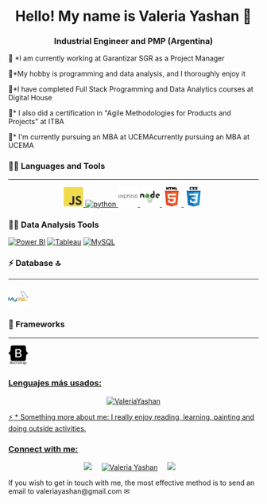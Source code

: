  <h1 align="center"> Hello! My name is Valeria Yashan 👋</h1>
 
<h3 align="center">Industrial Engineer and PMP (Argentina)</h3>



 🔭 *I am currently working at Garantizar SGR as a Project Manager

🌱*My hobby is programming and data analysis, and I thoroughly enjoy it
  
🌱*I have completed Full Stack Programming and Data Analytics courses at Digital House

 📌* I also did a certification in "Agile Methodologies for Products and Projects" at ITBA

 📌*  I'm currently pursuing an MBA at UCEMAcurrently pursuing an MBA at UCEMA
 
    
<h3 align="left">👩‍💻 Languages and Tools</h3>
<hr />

<p align="center"> 
  <!-- JS -->
  <a href="https://developer.mozilla.org/en-US/docs/Web/JavaScript" target="_blank" data-bs-toggle="tooltip" title="JavaScript"> 
    <img src="https://raw.githubusercontent.com/devicons/devicon/master/icons/javascript/javascript-original.svg" alt="javascript" width="40" height="40"/> 
  </a>
  
  <!-- PYTHON -->
  <a href="https://www.python.org" target="_blank" data-bs-toggle="tooltip" title="Python"> 
    <img src="https://devicon-website.vercel.app/api/python/original.svg" alt="python" width="40" height="40"/> 
  </a>
  
  <!-- EXPRESS JS -->
  <a href="https://expressjs.com" target="_blank" data-bs-toggle="tooltip" title="ExpressJS"> 
    <img src="https://raw.githubusercontent.com/devicons/devicon/master/icons/express/express-original-wordmark.svg" alt="express" width="40" height="40"/> 
  </a>
  
  <!-- NODE JS -->
  <a href="https://nodejs.org" target="_blank" data-bs-toggle="tooltip" title="NodeJS"> 
    <img src="https://raw.githubusercontent.com/devicons/devicon/master/icons/nodejs/nodejs-original-wordmark.svg" alt="nodejs" width="40" height="40"/> 
  </a> 
  
  <!-- HTML -->
  <a href="https://www.w3.org/html/" target="_blank" data-bs-toggle="tooltip" title="HTML5"> 
    <img src="https://raw.githubusercontent.com/devicons/devicon/master/icons/html5/html5-original-wordmark.svg" alt="html5" width="40" height="40"/> 
  </a>
  
  <!-- CSS -->
  <a href="https://www.w3schools.com/css/" target="_blank" data-bs-toggle="tooltip" title="CSS3"> 
    <img src="https://raw.githubusercontent.com/devicons/devicon/master/icons/css3/css3-original-wordmark.svg" alt="css3" width="40" height="40"/> 
  </a>
</p>
<h3 align="left">👩‍💻 Data Analysis Tools</h3>

[![Power BI](https://img.shields.io/badge/-Power%20BI-black?style=plastic&logo=Power-BI)](https://powerbi.microsoft.com/)
[![Tableau](https://img.shields.io/badge/-Tableau-black?style=plastic&logo=Tableau)](https://www.tableau.com/)
[![MySQL](https://img.shields.io/badge/-MySQL-333333?style=flat&logo=mysql)](https://www.mysql.com/)

<h3> ⚡ Database 🔝 </h3>
<hr />
<!-- MYSQL -->
<a href="https://www.mysql.com/" target="_blank" data-bs-toggle="tooltip" title="MySQL"> 
  <img src="https://raw.githubusercontent.com/devicons/devicon/master/icons/mysql/mysql-original-wordmark.svg" alt="mysql" width="40" height="40"/> 
</a>
<br/>
 
 <h3>🚀 Frameworks </h3>
<hr /> 
   <!–– BOOTSTRAP ––>
<a href="https://getbootstrap.com" target="_blank" data-bs-toggle="tooltip" title="Bootstrap"> <img src="https://raw.githubusercontent.com/devicons/devicon/master/icons/bootstrap/bootstrap-plain-wordmark.svg" alt="bootstrap" width="40" height="40"/> 
   <br/> 
<h3 align="left">Lenguajes más usados:</h3>
<p align="center">
  <img align="center" src="https://github-readme-stats.vercel.app/api/top-langs/?username=ValeriaYashan&layout=compact&theme=tokyonight" alt="ValeriaYashan" />
</p>
 
 ⚡ * Something more about me: I really enjoy reading, learning, painting and doing outside activities.

<h3 align="left">Connect with me:</h3>
<p align="left">
  <p align="center">
  <a target="_blank"href="https://www.linkedin.com/in/valeriayashan/"><img src="https://img.shields.io/badge/linkedin-%230077B5.svg?&style=for-the-badge&logo=linkedin&logoColor=white alt="Valeria Yashan" /></a>&nbsp;&nbsp;&nbsp;&nbsp;
  <a href="mailto:valeriayashan@gmail.com"><img src="https://img.shields.io/badge/gmail-%23D14836.svg?&style=for-the-badge&logo=gmail&logoColor=white" alt="Valeria Yashan" /></a>&nbsp;&nbsp;&nbsp;&nbsp;
    <a href="https://github.com/ValeriaYashan"><img src="https://img.shields.io/badge/GitHub-%23181717?style=for-the-badge&logo=GitHub&logoColor=white alt="Valeria Yashan" /></a>&nbsp;&nbsp;&nbsp;&nbsp;
</p>
</p>    
</p>If you wish to get in touch with me, the most effective method is to send an email to valeriayashan@gmail.com ✉
